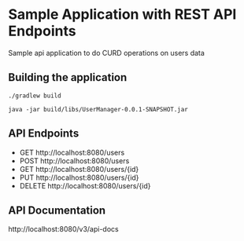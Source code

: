 # Sample Application with REST API Endpoints
Sample api application to do CURD operations on users data

## Building the application

```
./gradlew build

java -jar build/libs/UserManager-0.0.1-SNAPSHOT.jar
```

## API Endpoints

* GET http://localhost:8080/users
* POST http://localhost:8080/users
* GET http://localhost:8080/users/{id}
* PUT http://localhost:8080/users/{id}
* DELETE http://localhost:8080/users/{id}

## API Documentation

http://localhost:8080/v3/api-docs

